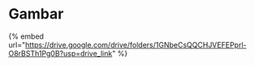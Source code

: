 # Gambar

{% embed url="https://drive.google.com/drive/folders/1GNbeCsQQCHJVEFEPprl-O8rBSTh1Pg0B?usp=drive_link" %}
